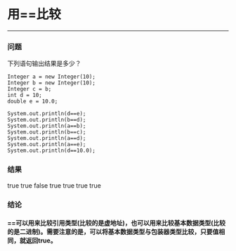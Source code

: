 
# 用==比较
---
### 问题

下列语句输出结果是多少？
```
Integer a = new Integer(10);
Integer b = new Integer(10);
Integer c = b;
int d = 10;
double e = 10.0;

System.out.println(d==e);
System.out.println(b==d);
System.out.println(a==b);
System.out.println(b==c);
System.out.println(a==d);
System.out.println(a==e);
System.out.println(d==10.0);
```
### 结果
true
true
false
true
true
true
true
### 结论
#### ==可以用来比较引用类型(比较的是虚地址)，也可以用来比较基本数据类型(比较的是二进制)。需要注意的是，可以将基本数据类型与包装器类型比较，只要值相同，就返回true。